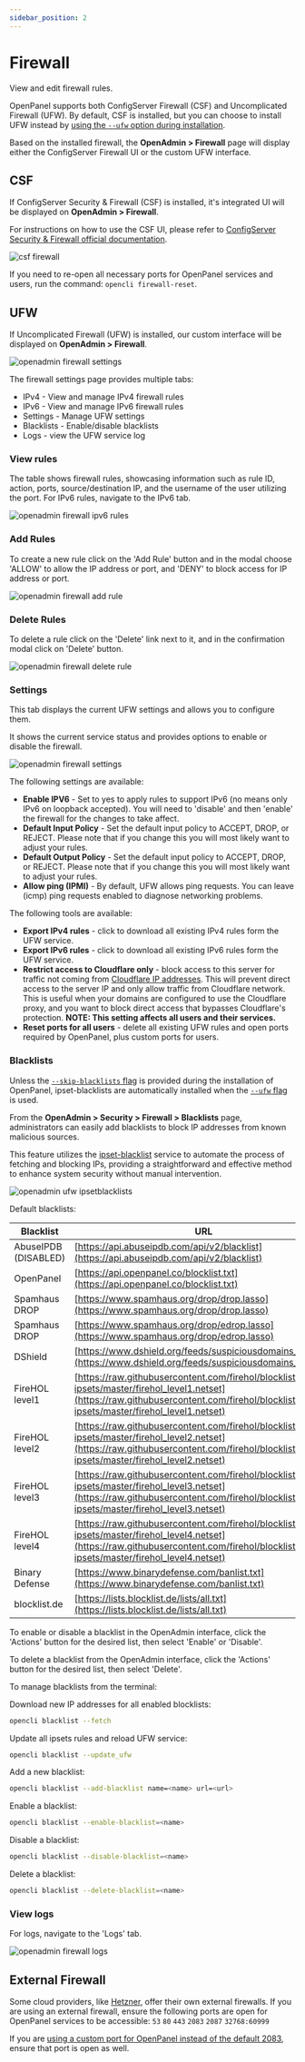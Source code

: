 ```yaml
---
sidebar_position: 2
---
```


# Firewall

View and edit firewall rules.

OpenPanel supports both ConfigServer Firewall (CSF) and Uncomplicated Firewall (UFW). By default, CSF is installed, but you can choose to install UFW instead by [using the `--ufw` option during installation](/install).

Based on the installed firewall, the **OpenAdmin > Firewall** page will display either the ConfigServer Firewall UI or the custom UFW interface.


## CSF

If ConfigServer Security & Firewall (CSF) is installed, it's integrated UI will be displayed on **OpenAdmin > Firewall**.

For instructions on how to use the CSF UI, please refer to [ConfigServer Security & Firewall official documentation](https://download.configserver.com/csf/readme.txt).

![csf firewall](/img/admin/firewall_csf.png)

If you need to re-open all necessary ports for OpenPanel services and users, run the command: `opencli firewall-reset`.

## UFW

If Uncomplicated Firewall (UFW) is installed, our custom interface will be displayed on **OpenAdmin > Firewall**.

![openadmin firewall settings](/img/admin/adminpanel_firewall_settings.png)

The firewall settings page provides multiple tabs:

- IPv4 - View and manage IPv4 firewall rules
- IPv6 - View and manage IPv6 firewall rules
- Settings - Manage UFW settings
- Blacklists - Enable/disable blacklists
- Logs - view the UFW service log

### View rules

The table shows firewall rules, showcasing information such as rule ID, action, ports, source/destination IP, and the username of the user utilizing the port.
For IPv6 rules, navigate to the IPv6 tab.

![openadmin firewall ipv6 rules](/img/admin/adminpanel_firewall_ipv6.png)

### Add Rules

To create a new rule click on the 'Add Rule' button and in the modal choose 'ALLOW' to allow the IP address or port, and 'DENY' to block access for IP address or port.

![openadmin firewall add rule](/img/admin/openadmin_ufw_ip.png)

### Delete Rules

To delete a rule click on the 'Delete' link next to it, and in the confirmation modal click on 'Delete' button.

![openadmin firewall delete rule](/img/admin/adminpanel_firewall_delete_rule.png)

### Settings

This tab displays the current UFW settings and allows you to configure them.

It shows the current service status and provides options to enable or disable the firewall.

![openadmin firewall settings](/img/admin/openadmin_ufw_settings.png)

The following settings are available:

- **Enable IPV6** - Set to yes to apply rules to support IPv6 (no means only IPv6 on loopback accepted). You will need to 'disable' and then 'enable' the firewall for the changes to take affect.
- **Default Input Policy** - Set the default input policy to ACCEPT, DROP, or REJECT. Please note that if you change this you will most likely want to adjust your rules.
- **Default Output Policy** - Set the default input policy to ACCEPT, DROP, or REJECT. Please note that if you change this you will most likely want to adjust your rules.
- **Allow ping (IPMI)** - By default, UFW allows ping requests. You can leave (icmp) ping requests enabled to diagnose networking problems.

The following tools are available:

- **Export IPv4 rules** - click to download all existing IPv4 rules form the UFW service.
- **Export IPv6 rules** - click to download all existing IPv6 rules form the UFW service.
- **Restrict access to Cloudflare only** - block access to this server for traffic not coming from [Cloudflare IP addresses](https://www.cloudflare.com/ips/). This will prevent direct access to the server IP and only allow traffic from Cloudflare network. This is useful when your domains are configured to use the Cloudflare proxy, and you want to block direct access that bypasses Cloudflare's protection. **NOTE: This setting affects all users and their services.**
- **Reset ports for all users** - delete all existing UFW rules and open ports required by OpenPanel, plus custom ports for users.


### Blacklists

Unless the [`--skip-blacklists` flag](/install) is provided during the installation of OpenPanel, ipset-blacklists are automatically installed when the [`--ufw` flag](/install) is used.

From the **OpenAdmin > Security > Firewall > Blacklists** page, administrators can easily add blacklists to block IP addresses from known malicious sources.

This feature utilizes the [ipset-blacklist](https://github.com/stefanpejcic/ipset-blacklist) service to automate the process of fetching and blocking IPs, providing a straightforward and effective method to enhance system security without manual intervention.

![openadmin ufw ipsetblacklists](/img/admin/openadmin_ufw_blacklists.png)

Default blacklists:

| Blacklist            | URL                                                                  |
|-----------------|----------------------------------------------------------------------|
| AbuseIPDB (DISABLED)       | [https://api.abuseipdb.com/api/v2/blacklist](https://api.abuseipdb.com/api/v2/blacklist) |
| OpenPanel       | [https://api.openpanel.co/blocklist.txt](https://api.openpanel.co/blocklist.txt) |
| Spamhaus DROP   | [https://www.spamhaus.org/drop/drop.lasso](https://www.spamhaus.org/drop/drop.lasso) |
| Spamhaus DROP  | [https://www.spamhaus.org/drop/edrop.lasso](https://www.spamhaus.org/drop/edrop.lasso) |
| DShield         | [https://www.dshield.org/feeds/suspiciousdomains_Low.txt](https://www.dshield.org/feeds/suspiciousdomains_Low.txt) |
| FireHOL level1  | [https://raw.githubusercontent.com/firehol/blocklist-ipsets/master/firehol_level1.netset](https://raw.githubusercontent.com/firehol/blocklist-ipsets/master/firehol_level1.netset) |
| FireHOL level2  | [https://raw.githubusercontent.com/firehol/blocklist-ipsets/master/firehol_level2.netset](https://raw.githubusercontent.com/firehol/blocklist-ipsets/master/firehol_level2.netset) |
| FireHOL level3  | [https://raw.githubusercontent.com/firehol/blocklist-ipsets/master/firehol_level3.netset](https://raw.githubusercontent.com/firehol/blocklist-ipsets/master/firehol_level3.netset) |
| FireHOL level4  | [https://raw.githubusercontent.com/firehol/blocklist-ipsets/master/firehol_level4.netset](https://raw.githubusercontent.com/firehol/blocklist-ipsets/master/firehol_level4.netset) |
| Binary Defense   | [https://www.binarydefense.com/banlist.txt](https://www.binarydefense.com/banlist.txt) |
| blocklist.de    | [https://lists.blocklist.de/lists/all.txt](https://lists.blocklist.de/lists/all.txt) |


<Tabs>
  <TabItem value="openadmin-ufw-rbl" label="With OpenAdmin" default>

To enable or disable a blacklist in the OpenAdmin interface, click the 'Actions' button for the desired list, then select 'Enable' or 'Disable'.

To delete a blacklist from the OpenAdmin interface, click the 'Actions' button for the desired list, then select 'Delete'.

  </TabItem>
  <TabItem value="CLI-yfw-rbl" label="With OpenCLI">

  To manage blacklists from the terminal:
  
  Download new IP addresses for all enabled blocklists:
  ```bash
  opencli blacklist --fetch
  ```
  
  Update all ipsets rules and reload UFW service:
  ```bash
  opencli blacklist --update_ufw
  ```
    
  Add a new blacklist:
  ```bash
  opencli blacklist --add-blacklist name=<name> url=<url>
  ```
  
  Enable a blacklist:
  ```bash
  opencli blacklist --enable-blacklist=<name>
  ```
  
  Disable a blacklist:
  ```bash
  opencli blacklist --disable-blacklist=<name>
  ```
  
  Delete a blacklist:
  ```bash
  opencli blacklist --delete-blacklist=<name>
  ```

  </TabItem>
</Tabs>



### View logs

For logs, navigate to the 'Logs' tab.

![openadmin firewall logs](/img/admin/adminpanel_firewall_logs.png)


## External Firewall

Some cloud providers, like [Hetzner](https://docs.hetzner.com/robot/dedicated-server/firewall/), offer their own external firewalls. If you are using an external firewall, ensure the following ports are open for OpenPanel services to be accessible: `53` `80` `443` `2083` `2087` `32768:60999`

If you are [using a custom port for OpenPanel instead of the default 2083](/docs/admin/settings/general/#change-openpanel-port), ensure that port is open as well.

